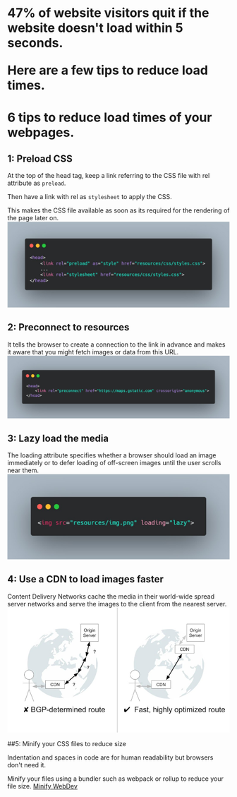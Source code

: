 <h1>47% of website visitors quit if the website doesn't load within 5 seconds.

Here are a few tips to reduce load times.</h1>

# 6 tips to reduce load times of your webpages.
## 1: Preload CSS
At the top of the head tag, keep a link referring to the CSS file with rel attribute as `preload`.

Then have a link with rel as `stylesheet` to apply the CSS.

This makes the CSS file available as soon as its required for the rendering of the page later on.
![](./images/preload.jpg)

## 2: Preconnect to resources

It tells the browser to create a connection to the link in advance and makes it aware that you might fetch images or data from this URL.
![](./images/preconnect.jpg)

## 3: Lazy load the media

The loading attribute specifies whether a browser should load an image immediately or to defer loading of off-screen images until the user scrolls near them.
![](./images/lazyload.jpg)

## 4: Use a CDN to load images faster

Content Delivery Networks cache the media in their world-wide spread server networks and serve the images to the client from the nearest server.
![](./images/CDN.jpg)

##5: Minify your CSS files to reduce size

Indentation and spaces in code are for human readability but browsers don't need it.

Minify your files using a bundler such as webpack or rollup to reduce your file size. 
[Minify WebDev](https://web.dev/minify-css/)
